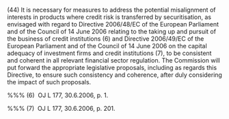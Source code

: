 (44) It is necessary for measures to address the potential misalignment of interests in products where credit risk is transferred by securitisation, as envisaged with regard to Directive 2006/48/EC of the European Parliament and of the Council of 14 June 2006 relating to the taking up and pursuit of the business of credit institutions (6) and Directive 2006/49/EC of the European Parliament and of the Council of 14 June 2006 on the capital adequacy of investment firms and credit institutions (7), to be consistent and coherent in all relevant financial sector regulation. The Commission will put forward the appropriate legislative proposals, including as regards this Directive, to ensure such consistency and coherence, after duly considering the impact of such proposals.

%%% (6)  OJ L 177, 30.6.2006, p. 1.

%%% (7)  OJ L 177, 30.6.2006, p. 201.
